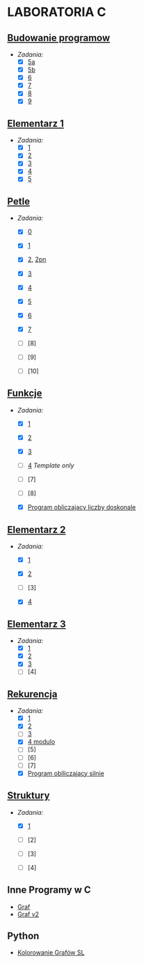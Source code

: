 # LABORATORIA C
## [Budowanie programow](https://github.com/dexiefy/labc/tree/master/lab2/01-budowanie_programow)
  * _Zadania:_
    + [x] [5a](https://github.com/dexiefy/labc/blob/master/lab2/01-budowanie_programow/5.c) 
    + [x] [5b](https://github.com/dexiefy/labc/blob/master/lab2/01-budowanie_programow/5b.c)
    + [x] [6](https://github.com/dexiefy/labc/blob/master/lab2/01-budowanie_programow/6.c) 
    + [x] [7](https://github.com/dexiefy/labc/blob/master/lab2/01-budowanie_programow/7.c)
    + [x] [8](https://github.com/dexiefy/labc/blob/master/lab2/01-budowanie_programow/8.c)
    + [x] [9](https://github.com/dexiefy/labc/blob/master/lab2/01-budowanie_programow/9.c)

## [Elementarz 1](https://github.com/dexiefy/labc/tree/master/lab2/04-Elementarz1)
  * _Zadania:_
    + [x] [1](https://github.com/dexiefy/labc/blob/master/lab2/04-Elementarz1/1.c)
    + [x] [2](https://github.com/dexiefy/labc/blob/master/lab2/04-Elementarz1/2.c)
    + [x] [3](https://github.com/dexiefy/labc/blob/master/lab2/04-Elementarz1/3.c)
    + [x] [4](https://github.com/dexiefy/labc/blob/master/lab2/04-Elementarz1/4.c)
    + [x] [5](https://github.com/dexiefy/labc/blob/master/lab2/04-Elementarz1/5.c)

## [Petle](https://github.com/dexiefy/labc/tree/master/lab2/05-petle)
  * _Zadania:_
    + [x] [0](https://github.com/dexiefy/labc/blob/master/lab2/05-petle/0.c)
    + [x] [1](https://github.com/dexiefy/labc/blob/master/lab2/05-petle/1.c)
    + [x] [2](https://github.com/dexiefy/labc/blob/master/lab2/05-petle/2.c), [2pn](https://github.com/dexiefy/labc/blob/master/lab2/05-petle/2pn.c)
    + [x] [3](https://github.com/dexiefy/labc/blob/master/lab2/05-petle/3.c)
    + [x] [4](https://github.com/dexiefy/labc/blob/master/lab2/05-petle/4.c)
    + [x] [5](https://github.com/dexiefy/labc/blob/master/lab2/05-petle/5.c)
    + [x] [6](https://github.com/dexiefy/labc/blob/master/lab2/05-petle/6.c)
    + [x] [7](https://github.com/dexiefy/labc/blob/master/lab2/05-petle/7.c)
    + [ ] [8] 
    + [ ] [9] 
    + [ ] [10] 
 

## [Funkcje](https://github.com/dexiefy/labc/tree/master/lab2/07-funkcje)
  * _Zadania:_
    + [x] [1](https://github.com/dexiefy/labc/blob/master/lab2/07-funkcje/1.c)
    + [x] [2](https://github.com/dexiefy/labc/blob/master/lab2/07-funkcje/2.c)
    + [x] [3](https://github.com/dexiefy/labc/blob/master/lab2/07-funkcje/3.c)
    + [ ] [4](https://github.com/dexiefy/labc/blob/master/lab2/07-funkcje/4.c) _Template only_
    + [ ] [7] 
    + [ ] [8] 
     
    + [x] [Program obliczajacy liczby doskonale](https://github.com/dexiefy/labc/blob/master/lab2/07-funkcje/perf3a.c)

## [Elementarz 2](https://github.com/dexiefy/labc/tree/master/lab2/08-Elementarz2)
  * _Zadania:_
    + [x] [1](https://github.com/dexiefy/labc/blob/master/lab2/08-Elementarz2/1.c)
    + [x] [2](https://github.com/dexiefy/labc/blob/master/lab2/08-Elementarz2/2.c)
    + [ ] [3] 
    + [x] [4](https://github.com/dexiefy/labc/blob/master/lab2/08-Elementarz2/4.c)


## [Elementarz 3](https://github.com/dexiefy/labc/tree/master/lab2/10-Elementarz3)
  * _Zadania:_
    + [x] [1](https://github.com/dexiefy/labc/blob/master/lab2/10-Elementarz3/1.c)
    + [x] [2](https://github.com/dexiefy/labc/blob/master/lab2/10-Elementarz3/2.c)
    + [x] [3](https://github.com/dexiefy/labc/blob/master/lab2/10-Elementarz3/3.c)
    + [ ] [4] 
 
## [Rekurencja](https://github.com/dexiefy/labc/tree/master/lab2/11-Rekurencja)
  * _Zadania:_
    + [x] [1](https://github.com/dexiefy/labc/blob/master/lab2/11-Rekurencja/1.c)
    + [x] [2](https://github.com/dexiefy/labc/blob/master/lab2/11-Rekurencja/2.c)
    + [ ] [3](https://github.com/dexiefy/labc/blob/master/lab2/11-Rekurencja/3.c)
    + [x] [4 modulo](https://github.com/dexiefy/labc/blob/master/lab2/11-Rekurencja/4i.c)
    + [ ] [5] 
    + [ ] [6] 
    + [ ] [7] 
    + [x] [Program oblliczajacy silnie](https://github.com/dexiefy/labc/blob/master/lab2/11-Rekurencja/fact.c)

## [Struktury](https://github.com/dexiefy/labc/tree/master/lab2/15-Struktury) 
  * _Zadania:_
    + [x] [1](https://github.com/dexiefy/labc/blob/master/lab2/15-Struktury/1.c)
    + [ ] [2] 
    + [ ] [3] 
    + [ ] [4] 


## Inne Programy w C

+ [Graf](https://github.com/dexiefy/labc/blob/master/lab2/inne_programy/graf.c)
+ [Graf v2](https://github.com/dexiefy/labc/blob/master/lab2/inne_programy/grafv2.c)

## Python
+ [Kolorowanie Grafów SL](https://github.com/dexiefy/labc/blob/master/lab2/inne_programy/kolorowanieSL.py)
